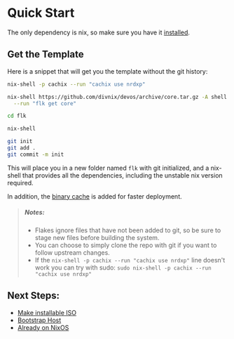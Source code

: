 # Quick Start
The only dependency is nix, so make sure you have it [installed][install-nix].

## Get the Template
Here is a snippet that will get you the template without the git history:
```sh
nix-shell -p cachix --run "cachix use nrdxp"

nix-shell https://github.com/divnix/devos/archive/core.tar.gz -A shell \
  --run "flk get core"

cd flk

nix-shell

git init
git add .
git commit -m init
```

This will place you in a new folder named `flk` with git initialized, and a
nix-shell that provides all the dependencies, including the unstable nix
version required.

In addition, the [binary cache](../integrations/cachix.md) is added for faster deployment.

> ##### _Notes:_
> - Flakes ignore files that have not been added to git, so be sure to stage new
>   files before building the system.
> - You can choose to simply clone the repo with git if you want to follow
>   upstream changes.
> - If the `nix-shell -p cachix --run "cachix use nrdxp"` line doesn't work
>   you can try with sudo: `sudo nix-shell -p cachix --run "cachix use nrdxp"`

## Next Steps:
- [Make installable ISO](./iso.md)
- [Bootstrap Host](./bootstrapping.md)
- [Already on NixOS](./from-nixos.md)


[install-nix]: https://nixos.org/manual/nix/stable/#sect-multi-user-installation

